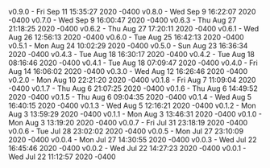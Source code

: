 v0.9.0 - Fri Sep 11 15:35:27 2020 -0400
v0.8.0 - Wed Sep 9 16:22:07 2020 -0400
v0.7.0 - Wed Sep 9 16:00:47 2020 -0400
v0.6.3 - Thu Aug 27 21:18:25 2020 -0400
v0.6.2 - Thu Aug 27 17:20:11 2020 -0400
v0.6.1 - Wed Aug 26 12:56:13 2020 -0400
v0.6.0 - Tue Aug 25 16:42:13 2020 -0400
v0.5.1 - Mon Aug 24 10:02:29 2020 -0400
v0.5.0 - Sun Aug 23 16:36:34 2020 -0400
v0.4.3 - Tue Aug 18 16:30:17 2020 -0400
v0.4.2 - Tue Aug 18 08:16:46 2020 -0400
v0.4.1 - Tue Aug 18 07:09:47 2020 -0400
v0.4.0 - Fri Aug 14 16:06:02 2020 -0400
v0.3.0 - Wed Aug 12 16:26:46 2020 -0400
v0.2.0 - Mon Aug 10 22:21:20 2020 -0400
v0.1.8 - Fri Aug 7 11:09:04 2020 -0400
v0.1.7 - Thu Aug 6 21:07:25 2020 -0400
v0.1.6 - Thu Aug 6 14:49:52 2020 -0400
v0.1.5 - Thu Aug 6 09:04:35 2020 -0400
v0.1.4 - Wed Aug 5 16:40:15 2020 -0400
v0.1.3 - Wed Aug 5 12:16:21 2020 -0400
v0.1.2 - Mon Aug 3 13:59:29 2020 -0400
v0.1.1 - Mon Aug 3 13:46:31 2020 -0400
v0.1.0 - Mon Aug 3 13:19:20 2020 -0400
v0.0.7 - Fri Jul 31 23:18:19 2020 -0400
v0.0.6 - Tue Jul 28 23:02:02 2020 -0400
v0.0.5 - Mon Jul 27 23:10:09 2020 -0400
v0.0.4 - Mon Jul 27 14:30:55 2020 -0400
v0.0.3 - Wed Jul 22 16:45:46 2020 -0400
v0.0.2 - Wed Jul 22 14:27:23 2020 -0400
v0.0.1 - Wed Jul 22 11:12:57 2020 -0400
